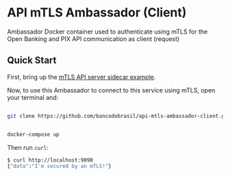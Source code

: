 # API mTLS Ambassador (Client)

Ambassador Docker container used to authenticate using mTLS for the Open Banking and PIX API communication as client (request)

## Quick Start

First, bring up the [mTLS API server sidecar example](https://github.com/bancodobrasil/api-mtls-sidecar-server).

Now, to use this Ambassador to connect to this service using mTLS, open your terminal and:

```bash

git clone https://github.com/bancodobrasil/api-mtls-ambassador-client.git

```

```bash

docker-compose up

```

Then run `curl`:

```bash
$ curl http://localhost:9090
{"data":"I'm secured by an mTLS!"}
```
